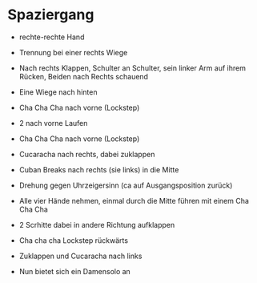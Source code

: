 
# Spaziergang

- rechte-rechte Hand
- Trennung bei einer rechts Wiege
- Nach rechts Klappen, Schulter an Schulter, sein linker Arm auf ihrem Rücken, Beiden nach Rechts schauend
- Eine Wiege nach hinten
- Cha Cha Cha nach vorne (Lockstep)
- 2 nach vorne Laufen
- Cha Cha Cha nach vorne (Lockstep)
- Cucaracha nach rechts, dabei zuklappen
- Cuban Breaks nach rechts (sie links) in die Mitte
- Drehung gegen Uhrzeigersinn (ca auf Ausgangsposition zurück)
- Alle vier Hände nehmen, einmal durch die Mitte führen mit einem Cha Cha Cha
- 2 Scrhitte dabei in andere Richtung aufklappen
- Cha cha cha Lockstep rückwärts
- Zuklappen und Cucaracha nach links

- Nun bietet sich ein Damensolo an
